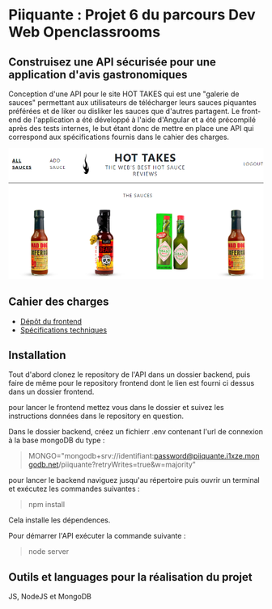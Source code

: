 # Piiquante : Projet 6 du parcours Dev Web Openclassrooms
## Construisez une API sécurisée pour une application d'avis gastronomiques

Conception d'une API pour le site HOT TAKES qui est une "galerie de sauces" permettant aux utilisateurs de télécharger leurs sauces piquantes préférées et de liker ou disliker les sauces que d'autres partagent. Le front-end de l'application a été développé à l'aide d'Angular et a été précompilé après des tests internes, le but étant donc de mettre en place une API qui correspond aux spécifications fournis dans le cahier des charges.

![desktop hot takes](Capture.png)


## Cahier des charges

- [Dépôt du frontend](https://github.com/OpenClassrooms-Student-Center/Web-Developer-P6)
- [Spécifications techniques](https://github.com/flkoliv/API-piiquante/blob/master/Requirements_DW_P6.pdf)

## Installation
Tout d'abord clonez le repository de l'API dans un dossier backend, puis faire de même pour le repository frontend dont le lien est fourni ci dessus dans un dossier frontend.

pour lancer le frontend mettez vous dans le dossier et suivez les instructions données dans le repository en question.

Dans le dossier backend, créez un fichierr .env contenant l'url de connexion à la base mongoDB du type : 

> MONGO="mongodb+srv://identifiant:password@piiquante.i1xze.mongodb.net/piiquante?retryWrites=true&w=majority"

pour lancer le backend naviguez jusqu'au répertoire puis ouvrir un terminal et exécutez les commandes suivantes :

> npm install


Cela installe les dépendences.

Pour démarrer l'API exécuter la commande suivante :

> node server

## Outils et languages pour la réalisation du projet
JS, NodeJS et MongoDB